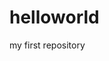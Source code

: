 # helloworld
my first repository
<!doctype html>
<html lang="ko">
  <head>
    <title>first git-hub</title>
    <meta charset="utf-8">
    <style>
      #header{width: 50px; background:black; color:white;}
  </head>
  <body>
    <div id="header"> hello world </div>
  </body>
    
